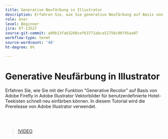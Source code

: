 ```yaml
---
title: Generative Neufärbung in Illustrator
description: Erfahren Sie, wie Sie generative Neufärbung auf Basis von Adobe Firefly verwenden
role: User
level: Beginner
jira: KT-13527
source-git-commit: a09b13fab3268cef63771abca51756c96f45aa07
workflow-type: tm+mt
source-wordcount: '48'
ht-degree: 0%

---
```


# Generative Neufärbung in Illustrator

Erfahren Sie, wie Sie mit der Funktion &quot;Generative Recolor&quot; auf Basis von Adobe Firefly in Adobe Illustrator Vektorbilder für benutzerdefinierte Hotel-Teekisten schnell neu einfärben können. In diesem Tutorial wird die Prerelease von Adobe Illustrator verwendet.

<br> 

>[!VIDEO](https://video.tv.adobe.com/v/3420872?quality=12&learn=on&hidetitle=true)
